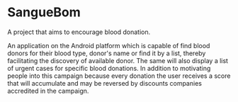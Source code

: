 # SangueBom

A project that aims to encourage blood donation.

  An application on the Android platform which is capable of find blood donors for their blood type, donor's name or find it by a list, thereby facilitating the discovery of available donor. The same will also display a list of urgent cases for specific blood donations.
  In addition to motivating people into this campaign because every donation the user receives a score that will accumulate and may be reversed by discounts companies accredited in the campaign.
